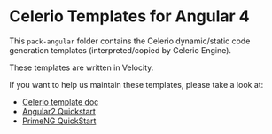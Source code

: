 # Celerio Templates for Angular 4

This `pack-angular` folder contains the Celerio dynamic/static code generation templates (interpreted/copied by Celerio Engine). 

These templates are written in Velocity.

If you want to help us maintain these templates, please take a look at:

* [Celerio template doc](http://www.jaxio.com/documentation/celerio/templates.html)
* [Angular2 Quickstart](https://angular.io/docs/ts/latest/quickstart.html)
* [PrimeNG QuickStart](https://github.com/primefaces/primeng-quickstart)
